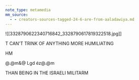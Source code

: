 ```yaml
---
note_type: metamedia
mm_source:
  - - creators-sources-tagged-24-6-are-from-aaladawiya.md
---
```


![[3328790622340716842_3328790617819322518.jpg]]

T CAN'T TRINK
OF ANYTHING MORE HUMILIATING

HM

@.@m&@
Lgd éz@.@m

THAN BEING IN THE ISRAELI MILITARM


